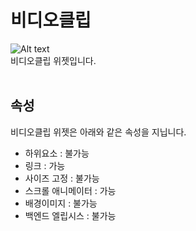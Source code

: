 # 비디오클립
![Alt text](/img/property-videoclip.png)<br />
비디오클립 위젯입니다.<br /><br />


## 속성
비디오클립 위젯은 아래와 같은 속성을 지닙니다.

* 하위요소 : 불가능
* 링크 : 가능
* 사이즈 고정 : 불가능
* 스크롤 애니메이터 : 가능
* 배경이미지 : 불가능
* 백엔드 엘립시스 : 불가능
<br />

